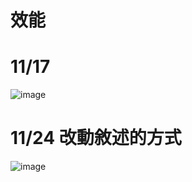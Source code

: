 # 效能
# 11/17
![image](https://user-images.githubusercontent.com/114141277/211968344-de1b6275-fb09-4862-9d1d-eb500a337af2.png)
# 11/24 改動敘述的方式
![image](https://user-images.githubusercontent.com/114141277/211968449-124ef23d-4fcb-49a8-9bcf-163f06481c3b.png)

